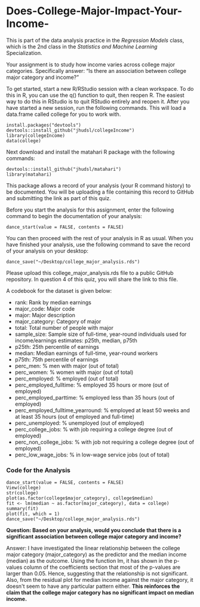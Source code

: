 # Does-College-Major-Impact-Your-Income-
This is part of the data analysis practice in the *Regression Models* class, which is the 2nd class in the *Statistics and Machine Learning* Specialization.


Your assignment is to study how income varies across college major categories. Specifically answer: “Is there an association between college major category and income?”

To get started, start a new R/RStudio session with a clean workspace. To do this in R, you can use the q() function to quit, then reopen R. The easiest way to do this in RStudio is to quit RStudio entirely and reopen it. After you have started a new session, run the following commands. This will load a data.frame called college for you to work with.


``` {r installpackages, echo = TRUE, results = "hide}
install.packages("devtools")
devtools::install_github("jhudsl/collegeIncome")
library(collegeIncome)
data(college)
```

Next download and install the matahari R package with the following commands:

``` {r morepack, echo = TRUE, results = "hide}
devtools::install_github("jhudsl/matahari")
library(matahari)
```

This package allows a record of your analysis (your R command history) to be documented. You will be uploading a file containing this record to GitHub and submitting the link as part of this quiz.

Before you start the analysis for this assignment, enter the following command to begin the documentation of your analysis:

``` {r start, echo = TRUE, results = "hide}
dance_start(value = FALSE, contents = FALSE)
```

You can then proceed with the rest of your analysis in R as usual. When you have finished your analysis, use the following command to save the record of your analysis on your desktop:

``` {r stop, echo = TRUE, results = "hide"}
dance_save("~/Desktop/college_major_analysis.rds")
```

Please upload this college_major_analysis.rds file to a public GitHub repository. In question 4 of this quiz, you will share the link to this file.

A codebook for the dataset is given below:

- rank: Rank by median earnings
- major_code: Major code
- major: Major description
- major_category: Category of major
- total: Total number of people with major
- sample_size: Sample size of full-time, year-round individuals used for income/earnings estimates: p25th, median, p75th
- p25th: 25th percentile of earnings
- median: Median earnings of full-time, year-round workers
- p75th: 75th percentile of earnings
- perc_men: % men with major (out of total)
- perc_women: % women with major (out of total)
- perc_employed: % employed (out of total)
- perc_employed_fulltime: % employed 35 hours or more (out of employed)
- perc_employed_parttime: % employed less than 35 hours (out of employed)
- perc_employed_fulltime_yearround: % employed at least 50 weeks and at least 35 hours (out of employed and full-time)
- perc_unemployed: % unemployed (out of employed)
- perc_college_jobs: % with job requiring a college degree (out of employed)
- perc_non_college_jobs: % with job not requiring a college degree (out of employed)
- perc_low_wage_jobs: % in low-wage service jobs (out of total)

### Code for the Analysis
``` {r code, echo = TRUE, results = "hide}
dance_start(value = FALSE, contents = FALSE)
View(college)
str(college)
plot(as.factor(college$major_category), college$median)
fit <- lm(median ~ as.factor(major_category), data = college)
summary(fit)
plot(fit, which = 1)
dance_save("~/Desktop/college_major_analysis.rds")
```

**Question: Based on your analysis, would you conclude that there is a significant association between college major category and income?**

Answer: I have investigated the linear relationship between the college major category (major_category) as the predictor and the median income (median) as the outcome. Using the function lm, it has shown in the p-values column of the coefficients section that most of the p-values are larger than 0.05. Hence, suggesting that the relationship is not significant. Also, from the residual plot for median income against the major category, it doesn't seem to have any particular pattern either. **This reinforces the claim that the college major category has no significant impact on median income.**



